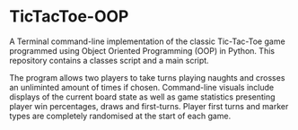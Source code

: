 # TicTacToe-OOP

A Terminal command-line implementation of the classic Tic-Tac-Toe game programmed using Object Oriented Programming (OOP) in Python. This repository contains a classes script and a main script. 

The program allows two players to take turns playing naughts and crosses an unliminted amount of times if chosen. Command-line visuals include displays of the current board state as well as game statistics presenting player win percentages, draws and first-turns. Player first turns and marker types are completely randomised at the start of each game.
